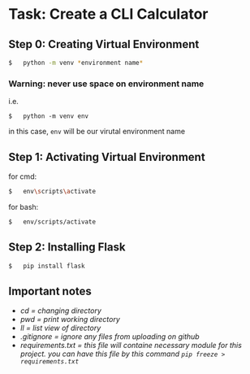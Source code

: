# Task: Create a CLI Calculator

## Step 0: Creating Virtual Environment

```bash
$   python -m venv *environment name*
```

### Warning: never use space on environment name

i.e.

```
$   python -m venv env
```

in this case, `env` will be our virutal environment name

## Step 1: Activating Virtual Environment

for cmd:

```bash
$   env\scripts\activate
```

for bash:

```bash
$   env/scripts/activate
```

## Step 2: Installing Flask

```bash
$   pip install flask
```

## Important notes

-   _cd = changing directory_
-   _pwd = print working directory_
-   _ll = list view of directory_
-   _.gitignore = ignore any files from uploading on github_
-   _requirements.txt = this file will containe necessary module for this project. you can have this file by this command `pip freeze > requirements.txt`_
